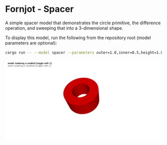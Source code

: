 # Fornjot - Spacer

A simple spacer model that demonstrates the circle primitive, the difference operation, and sweeping that into a 3-dimensional shape.

To display this model, run the following from the repository root (model parameters are optional):
``` sh
cargo run -- --model spacer --parameters outer=1.0,inner=0.5,height=1.0
```

![Screenshot of the spacer model](spacer.png)
